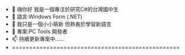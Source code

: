 - 👋 嗨你好 我是一個專注於研究C#的台灣國中生
- 👀 語言:Windows Form (.NET)
- 🌱 我只是一個小小萌新 但熱衷於學習新語言
- 💞️ 專案:PC Tools 開發者
- 📫 持續更新專案中......
- =================================================

<!---
OnionKen1021/OnionKen1021 is a ✨ special ✨ repository because its `README.md` (this file) appears on your GitHub profile.
You can click the Preview link to take a look at your changes.
--->
